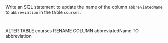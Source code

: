 Write an SQL statement to update the name of the column `abbreviatedName` to `abbreviation` in the table `courses`.




<Editor lang="sql" dbName="students3-v2.db" focusTableAfterRun="courses" type="exercise">
<code>

</code>

<solution>
ALTER TABLE    courses
RENAME COLUMN  abbreviatedName TO abbreviation
</solution>
</Editor>